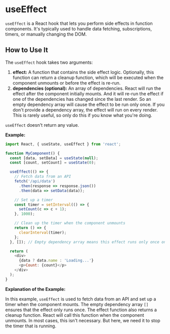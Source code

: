 # useEffect

`useEffect` is a React hook that lets you perform side effects in function components. It's typically used to handle data fetching, subscriptions, timers, or manually changing the DOM. 

## How to Use It

The `useEffect` hook takes two arguments:

1.  **effect:** A function that contains the side effect logic. Optionally, this function can return a cleanup function, which will be executed when the component unmounts or before the effect is re-run.
2.  **dependencies (optional):** An array of dependencies. React will run the effect after the component initially mounts. And it will re-run the effect if one of the dependencies has changed since the last render. So an empty dependency array will cause the effect to be run only once. If you don't provide a dependency array, the effect will run on every render. This is rarely useful, so only do this if you know what you're doing.

`useEffect` doesn't return any value.

**Example:**

```javascript
import React, { useState, useEffect } from 'react';

function MyComponent() {
  const [data, setData] = useState(null);
  const [count, setCount] = useState(0);

  useEffect(() => {
    // Fetch data from an API
    fetch('/api/data')
      .then(response => response.json())
      .then(data => setData(data));

    // Set up a timer
    const timer = setInterval(() => {
      setCount(c => c + 1);
    }, 1000);

    // Clean up the timer when the component unmounts
    return () => {
      clearInterval(timer);
    };
  }, []); // Empty dependency array means this effect runs only once on mount

  return (
    <div>
      {data ? data.name : 'Loading...'}
      <p>Count: {count}</p>
    </div>
  );
}
```

**Explanation of the Example:**

In this example, `useEffect` is used to fetch data from an API and set up a timer when the component mounts. The empty dependency array `[]` ensures that the effect only runs once. The effect function also returns a cleanup function. React will call this function when the component unmounts. In most cases, this isn't necessary. But here, we need it to stop the timer that is running.